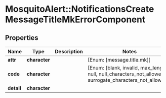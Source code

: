 # MosquitoAlert::NotificationsCreateMessageTitleMkErrorComponent


## Properties
Name | Type | Description | Notes
------------ | ------------- | ------------- | -------------
**attr** | **character** |  | [Enum: [message.title.mk]] 
**code** | **character** |  | [Enum: [blank, invalid, max_length, null, null_characters_not_allowed, surrogate_characters_not_allowed]] 
**detail** | **character** |  | 


